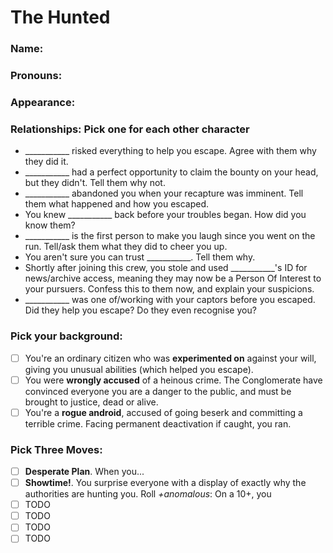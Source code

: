 # The Hunted
### Name:  
### Pronouns:  
### Appearance:  
### Relationships: Pick one for each other character
- ___________ risked everything to help you escape. Agree with them why they did it.
- ___________ had a perfect opportunity to claim the bounty on your head, but they didn't. Tell them why not.
- ___________ abandoned you when your recapture was imminent. Tell them what happened and how you escaped.
- You knew ___________ back before your troubles began. How did you know them?
- ___________ is the first person to make you laugh since you went on the run. Tell/ask them what they did to cheer you up.
- You aren't sure you can trust ___________. Tell them why.
- Shortly after joining this crew, you stole and used ___________'s ID for news/archive access, meaning they may now be a Person Of Interest to your pursuers.  Confess this to them now, and explain your suspicions.
- ___________ was one of/working with your captors before you escaped. Did they help you escape? Do they even recognise you?

### Pick your background:
- [ ] You're an ordinary citizen who was __experimented on__ against your will, giving you unusual abilities (which helped you escape).
- [ ] You were __wrongly accused__ of a heinous crime. The Conglomerate have convinced everyone you are a danger to the public, and must be brought to justice, dead or alive.
- [ ] You're a __rogue android__, accused of going beserk and committing a terrible crime. Facing permanent deactivation if caught, you ran.

### Pick Three Moves:
- [ ] __Desperate Plan__. When you... 
- [ ] __Showtime!__. You surprise everyone with a display of exactly why the authorities are hunting you. Roll _+anomalous_: On a 10+, you
- [ ] TODO
- [ ] TODO
- [ ] TODO
- [ ] TODO
